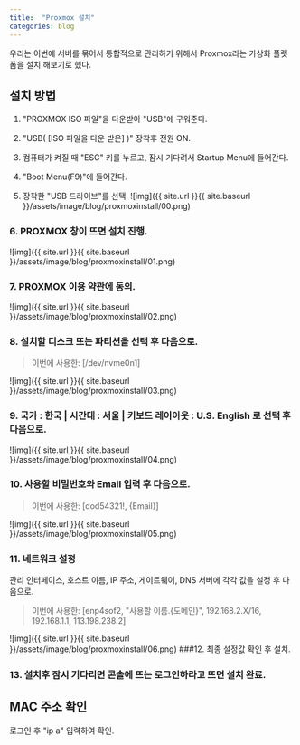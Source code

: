 ```yaml
---
title:  "Proxmox 설치"
categories: blog
---
```

우리는 이번에 서버를 묶어서 통합적으로 관리하기 위해서 Proxmox라는 가상화 플랫폼을 설치 해보기로 했다.

## 설치 방법

1. "PROXMOX ISO 파일"을 다운받아 "USB"에 구워준다.

2. "USB( [ISO 파일을 다운 받은] )" 장착후 전원 ON.

3. 컴퓨터가 켜질 때 "ESC" 키를 누르고, 잠시 기다려서 Startup Menu에 들어간다.

4. "Boot Menu(F9)"에 들어간다.

5. 장착한 "USB 드라이브"를 선택.
![img]({{ site.url }}{{ site.baseurl }}/assets/image/blog/proxmoxinstall/00.png)

### 6. PROXMOX 창이 뜨면 설치 진행.

![img]({{ site.url }}{{ site.baseurl }}/assets/image/blog/proxmoxinstall/01.png)

### 7. PROXMOX 이용 약관에 동의.

![img]({{ site.url }}{{ site.baseurl }}/assets/image/blog/proxmoxinstall/02.png)
### 8. 설치할 디스크 또는 파티션을 선택 후 다음으로. 

> 이번에 사용한: [/dev/nvme0n1]

![img]({{ site.url }}{{ site.baseurl }}/assets/image/blog/proxmoxinstall/03.png)

###  9. 국가 : 한국 | 시간대 : 서울 | 키보드 레이아웃 : U.S. English 로 선택 후 다음으로.

![img]({{ site.url }}{{ site.baseurl }}/assets/image/blog/proxmoxinstall/04.png)
###  10. 사용할 비밀번호와 Email 입력 후 다음으로.

> 이번에 사용한: [dod54321!, {Email}]

![img]({{ site.url }}{{ site.baseurl }}/assets/image/blog/proxmoxinstall/05.png)
### 11. 네트워크 설정 
관리 인터페이스, 호스트 이름, IP 주소, 게이트웨이, DNS 서버에 각각 값을 설정 후 다음으로. 

>  이번에 사용한: [enp4sof2, "사용할 이름.{도메인}", 192.168.2.X/16, 192.168.1.1, 113.198.238.2]

![img]({{ site.url }}{{ site.baseurl }}/assets/image/blog/proxmoxinstall/06.png)
###12. 최종 설정값 확인 후 설치.
### 13. 설치후 잠시 기다리면 콘솔에 뜨는 로그인하라고 뜨면 설치 완료.

## MAC 주소 확인 

로그인 후 "ip a" 입력하여 확인.